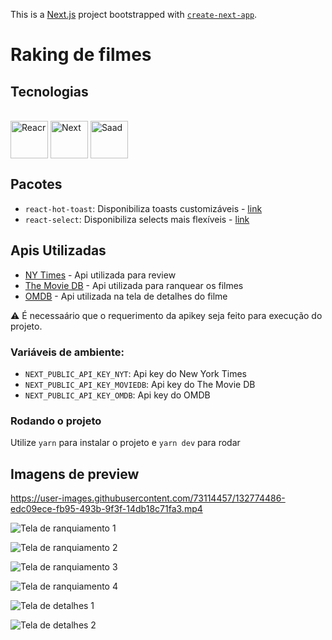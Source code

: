 


This is a [Next.js](https://nextjs.org/) project bootstrapped with [`create-next-app`](https://github.com/vercel/next.js/tree/canary/packages/create-next-app).

# Raking de filmes

## Tecnologias
 
 <div style="display: inline_block"><br>
  <img align="center" alt="Reacr" height="60" width="60" src="https://cdn.jsdelivr.net/gh/devicons/devicon/icons/react/react-original.svg">
  <img align="center" alt="Next" height="60" width="60" src="https://cdn.jsdelivr.net/gh/devicons/devicon/icons/nextjs/nextjs-line.svg">
  <img align="center" alt="Saad" height="60" width="60" src="https://cdn.jsdelivr.net/gh/devicons/devicon/icons/sass/sass-original.svg">
</div>


## Pacotes

- `react-hot-toast`: Disponibiliza toasts customizáveis - [link](https://react-hot-toast.com/)
-  `react-select`: Disponibiliza selects mais flexíveis - [link](https://react-select.com/home)
 

## Apis Utilizadas 

- [NY Times](https://developer.nytimes.com/docs/movie-reviews-api/1/overview) - Api utilizada para review
- [The Movie DB](https://developers.themoviedb.org/3/getting-started/introduction) - Api utilizada para ranquear os filmes
- [OMDB](http://www.omdbapi.com/) - Api utilizada na tela de detalhes do filme 

⚠️  É necessaário que o requerimento da apikey seja feito para execução do projeto.

### Variáveis de ambiente:

- `NEXT_PUBLIC_API_KEY_NYT`: Api key do New York Times
- `NEXT_PUBLIC_API_KEY_MOVIEDB`:  Api key do The Movie DB
- `NEXT_PUBLIC_API_KEY_OMDB`: Api key do OMDB


### Rodando o projeto

Utilize `yarn` para instalar o projeto e `yarn dev` para rodar

## Imagens de preview



https://user-images.githubusercontent.com/73114457/132774486-edc09ece-fb95-493b-9f3f-14db18c71fa3.mp4


![Tela de ranquiamento 1](https://user-images.githubusercontent.com/73114457/132774457-06a635e4-d8f3-4efc-ada6-c9f29d5d9bba.png)

![Tela de ranquiamento 2](https://user-images.githubusercontent.com/73114457/132774577-f22e410d-462c-4279-80f6-158fec6806d9.png)

![Tela de ranquiamento 3](https://user-images.githubusercontent.com/73114457/132774403-1cb93832-c7e3-468b-86bf-a192a757c375.png)

![Tela de ranquiamento 4](https://user-images.githubusercontent.com/73114457/132774476-b647cabe-519e-4708-8579-8a76430602bc.png)

![Tela de detalhes 1](https://cdn.discordapp.com/attachments/877998509066948618/880441161809023046/Captura_de_tela_de_2021-08-26_09-25-31.png)

![Tela de detalhes 2](https://cdn.discordapp.com/attachments/877998509066948618/880441165009281094/Captura_de_tela_de_2021-08-26_09-25-42.png)

